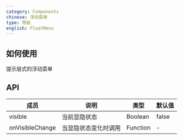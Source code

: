 ```yaml
---
category: Components
chinese: 浮动菜单
type: 导航
english: FloatMenu
---
```


## 如何使用
提示层式的浮动菜单


## API

| 成员        | 说明           | 类型         | 默认值       |
|------------|----------------|-------------|--------------|
| visible   | 当前显隐状态    | Boolean |  false   |
| onVisibleChange   | 当显隐状态变化时调用    | Function |  -   |
